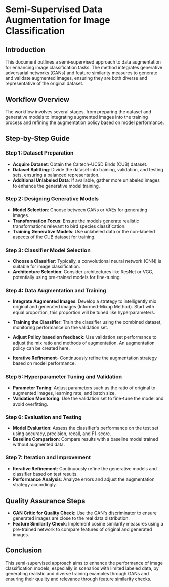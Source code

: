 # Semi-Supervised Data Augmentation for Image Classification

## Introduction
This document outlines a semi-supervised approach to data augmentation for enhancing image classification tasks. The method integrates generative adversarial networks (GANs) and feature similarity measures to generate and validate augmented images, ensuring they are both diverse and representative of the original dataset.

## Workflow Overview
The workflow involves several stages, from preparing the dataset and generative models to integrating augmented images into the training process and refining the augmentation policy based on model performance.

## Step-by-Step Guide

### Step 1: Dataset Preparation
- **Acquire Dataset**: Obtain the Caltech-UCSD Birds (CUB) dataset.
- **Dataset Splitting**: Divide the dataset into training, validation, and testing sets, ensuring a balanced representation.
- **Additional Unlabeled Data**: If available, gather more unlabeled images to enhance the generative model training.

### Step 2: Designing Generative Models
- **Model Selection**: Choose between GANs or VAEs for generating images.
- **Transformation Focus**: Ensure the models generate realistic transformations relevant to bird species classification.
- **Training Generative Models**: Use unlabeled data or the non-labeled aspects of the CUB dataset for training.

### Step 3: Classifier Model Selection
- **Choose a Classifier**: Typically, a convolutional neural network (CNN) is suitable for image classification.
- **Architecture Selection**: Consider architectures like ResNet or VGG, potentially using pre-trained models for fine-tuning.

### Step 4: Data Augmentation and Training
- **Integrate Augmented Images**: Develop a strategy to intelligently mix original and generated images (Informed-Mixup Method). Start with equal proportion, this proportion will be tuned like hyperparameters. 
- **Training the Classifier**: Train the classifier using the combined dataset, monitoring performance on the validation set.

- **Adjust Policy based on feedback**: Use validation set performance to adjust the mix ratio and methods of augmentation. An augmentation policy can be created here. 

- **Iterative Refinement**- Continuously refine the augmentation strategy based on model performance. 

### Step 5: Hyperparameter Tuning and Validation
- **Parameter Tuning**: Adjust parameters such as the ratio of original to augmented images, learning rate, and batch size.
- **Validation Monitoring**: Use the validation set to fine-tune the model and avoid overfitting.

### Step 6: Evaluation and Testing
- **Model Evaluation**: Assess the classifier's performance on the test set using accuracy, precision, recall, and F1-score.
- **Baseline Comparison**: Compare results with a baseline model trained without augmented data.

### Step 7: Iteration and Improvement
- **Iterative Refinement**: Continuously refine the generative models and classifier based on test results.
- **Performance Analysis**: Analyze errors and adjust the augmentation strategy accordingly.

## Quality Assurance Steps
- **GAN Critic for Quality Check**: Use the GAN's discriminator to ensure generated images are close to the real data distribution.
- **Feature Similarity Check**: Implement cosine similarity measures using a pre-trained network to compare features of original and generated images.

## Conclusion
This semi-supervised approach aims to enhance the performance of image classification models, especially in scenarios with limited labeled data, by generating realistic and diverse training examples through GANs and ensuring their quality and relevance through feature similarity checks.
